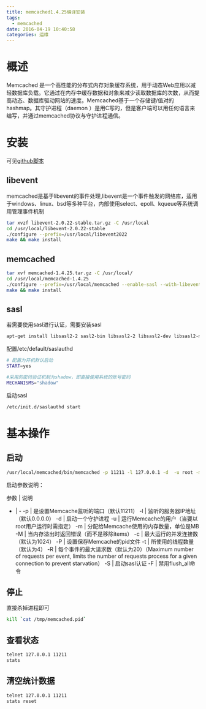 ```yaml
---
title: memcached1.4.25编译安装
tags:
  - memcached
date: 2016-04-19 10:40:58
categories: 运维
---
```


# 概述
Memcached 是一个高性能的分布式内存对象缓存系统，用于动态Web应用以减轻数据库负载。它通过在内存中缓存数据和对象来减少读取数据库的次数，从而提高动态、数据库驱动网站的速度。Memcached基于一个存储键/值对的hashmap。其守护进程（daemon ）是用C写的，但是客户端可以用任何语言来编写，并通过memcached协议与守护进程通信。

# 安装
可见[github脚本](https://raw.githubusercontent.com/JeffXue/common_scripts/master/install_memcached1.4.25.sh)

## libevent
memcached是基于libevent的事件处理,libevent是一个事件触发的网络库，适用于windows、linux、bsd等多种平台，内部使用select、epoll、kqueue等系统调用管理事件机制
```bash
tar xvzf libevent-2.0.22-stable.tar.gz -C /usr/local
cd /usr/local/libevent-2.0.22-stable
./configure --prefix=/usr/local/libevent2022
make && make install
```

<!-- more -->

## memcached
```bash
tar xvf memcached-1.4.25.tar.gz -C /usr/local/
cd /usr/local/memcached-1.4.25
./configure --prefix=/usr/local/memcached --enable-sasl --with-libevent=/usr/local/libevent2022
make && make install
```

## sasl
若需要使用sasl进行认证，需要安装sasl
```bash
apt-get install libsasl2-2 sasl2-bin libsasl2-2 libsasl2-dev libsasl2-modules -y
```

配置/etc/default/saslauthd
```bash
# 配置为开机默认启动
START=yes

#采用的密码验证机制为shadow，即直接使用系统的账号密码
MECHANISMS="shadow"
```

启动sasl
```bash
/etc/init.d/saslauthd start
```

# 基本操作

## 启动
```bash
/usr/local/memcached/bin/memcached -p 11211 -l 127.0.0.1 -d  -u root -m 10 -c 256 -P /tmp/memcached.pid
```

启动参数说明：

参数 | 说明
- | -
-p <num> | 是设置Memcache监听的端口（默认11211）
-l <addr> | 监听的服务器IP地址（默认0.0.0.0）
-d | 启动一个守护进程
-u <username> | 运行Memcache的用户（当要以root用户运行时需指定）
-m <num> | 分配给Memcache使用的内存数量，单位是MB
-M | 当内存溢出时返回错误（而不是移除items）
-c <num> | 最大运行的并发连接数（默认为1024）
-P <file> | 设置保存Memcache的pid文件
-t <num> | 所使用的线程数量（默认为4）
-R | 每个事件的最大请求数（默认为20）（Maximum number of requests per event, limits the number of requests process for a given connection to prevent starvation）
-S | 启动sasl认证
-F | 禁用flush_all命令

## 停止
直接杀掉进程即可
```bash
kill `cat /tmp/memcached.pid`
```

## 查看状态
```bash
telnet 127.0.0.1 11211
stats
```

## 清空统计数据
```bash
telnet 127.0.0.1 11211
stats reset
```
